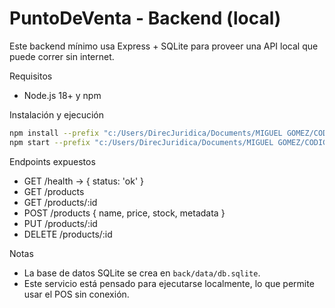# PuntoDeVenta - Backend (local)

Este backend mínimo usa Express + SQLite para proveer una API local que puede correr sin internet.

Requisitos

- Node.js 18+ y npm

Instalación y ejecución

```bash
npm install --prefix "c:/Users/DirecJuridica/Documents/MIGUEL GOMEZ/CODIGO/PuntoDeVenta/back"
npm start --prefix "c:/Users/DirecJuridica/Documents/MIGUEL GOMEZ/CODIGO/PuntoDeVenta/back"
```

Endpoints expuestos

- GET /health -> { status: 'ok' }
- GET /products
- GET /products/:id
- POST /products { name, price, stock, metadata }
- PUT /products/:id
- DELETE /products/:id

Notas

- La base de datos SQLite se crea en `back/data/db.sqlite`.
- Este servicio está pensado para ejecutarse localmente, lo que permite usar el POS sin conexión.
